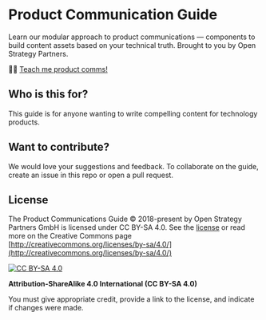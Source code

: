 # Product Communication Guide

Learn our modular approach to product communications — components to build content assets based on your technical truth. Brought to you by Open Strategy Partners.

🙋‍♀️ [Teach me product comms!](https://github.com/open-strategy-partners/product-comms-guide/blob/main/product-comms-guide.md)

## Who is this for?

This guide is for anyone wanting to write compelling content for technology products.    

## Want to contribute?

We would love your suggestions and feedback. To collaborate on the guide, create an issue in this repo or open a pull request. 

## License
The Product Communications Guide © 2018-present by Open Strategy Partners GmbH is licensed under CC BY-SA 4.0. See the [license](license) or read more on the Creative Commons page [http://creativecommons.org/licenses/by-sa/4.0/](http://creativecommons.org/licenses/by-sa/4.0/)

[![CC BY-SA 4.0][cc-by-sa-shield]][cc-by-sa]

[cc-by-sa]: http://creativecommons.org/licenses/by-sa/4.0/
[cc-by-sa-shield]: https://img.shields.io/badge/License-CC%20BY--SA%204.0-lightgrey.svg

**Attribution-ShareAlike 4.0 International (CC BY-SA 4.0)**

You must give appropriate credit, provide a link to the license, and indicate if changes were made. 

